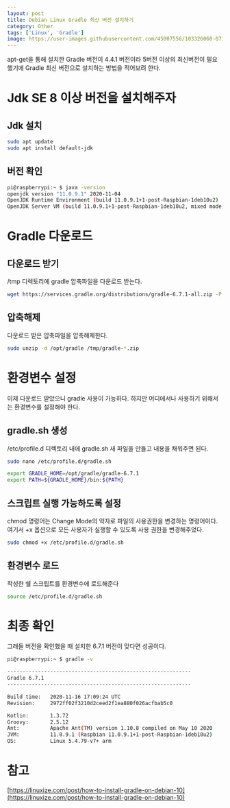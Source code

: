 ```yaml
---
layout: post
title: Debian Linux Gradle 최신 버전 설치하기
category: Other
tags: ['Linux', 'Gradle']
image: https://user-images.githubusercontent.com/45007556/103326060-071db480-4a92-11eb-8f14-b63d669bfb96.png
---
```

apt-get을 통해 설치한 Gradle 버전이 4.4.1 버전이라 5버전 이상의 최신버전이 필요했기에 Gradle 최신 버전으로 설치하는 방법을 적어보려 한다.

# Jdk SE 8 이상 버전을 설치해주자
## Jdk 설치
```bash
sudo apt update
sudo apt install default-jdk
```
## 버전 확인
```bash
pi@raspberrypi:~ $ java -version
openjdk version "11.0.9.1" 2020-11-04
OpenJDK Runtime Environment (build 11.0.9.1+1-post-Raspbian-1deb10u2)
OpenJDK Server VM (build 11.0.9.1+1-post-Raspbian-1deb10u2, mixed mode)
```

# Gradle 다운로드
## 다운로드 받기
/tmp 디렉토리에 gradle 압축파일을 다운로드 받는다.
```bash
wget https://services.gradle.org/distributions/gradle-6.7.1-all.zip -P /tmp
```
## 압축해제
다운로드 받은 압축파일을 압축해제한다.
```bash
sudo unzip -d /opt/gradle /tmp/gradle-*.zip
```
# 환경변수 설정
이제 다운로드 받았으니 gradle 사용이 가능하다. 하지만 어디에서나 사용하기 위해서는 환경변수를 설정해야 한다.

## gradle.sh 생성
/etc/profile.d 디렉토리 내에 gradle.sh 새 파일을 만들고 내용을 채워주면 된다.
```bash
sudo nano /etc/profile.d/gradle.sh
```
```sh
export GRADLE_HOME=/opt/gradle/gradle-6.7.1
export PATH=${GRADLE_HOME}/bin:${PATH}
```
## 스크립트 실행 가능하도록 설정
chmod 명령어는 Change Mode의 약자로 파일의 사용권한을 변경하는 명령어이다. 여기서 +x 옵션으로 모든 사용자가 실행할 수 있도록 사용 권한을 변경해주었다.
```bash
sudo chmod +x /etc/profile.d/gradle.sh
```
## 환경변수 로드
작성한 쉘 스크립트를 환경변수에 로드해준다
```bash
source /etc/profile.d/gradle.sh
```

# 최종 확인
그래들 버전을 확인했을 때 설치한 6.7.1 버전이 맞다면 성공이다.
```bash
pi@raspberrypi:~ $ gradle -v

------------------------------------------------------------
Gradle 6.7.1
------------------------------------------------------------

Build time:   2020-11-16 17:09:24 UTC
Revision:     2972ff02f3210d2ceed2f1ea880f026acfbab5c0

Kotlin:       1.3.72
Groovy:       2.5.12
Ant:          Apache Ant(TM) version 1.10.8 compiled on May 10 2020
JVM:          11.0.9.1 (Raspbian 11.0.9.1+1-post-Raspbian-1deb10u2)
OS:           Linux 5.4.79-v7+ arm
```
# 참고
[https://linuxize.com/post/how-to-install-gradle-on-debian-10](https://linuxize.com/post/how-to-install-gradle-on-debian-10)